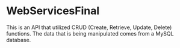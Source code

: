 ﻿# WebServicesFinal
This is an API that utilized CRUD (Create, Retrieve, Update, Delete) functions. The data that is being manipulated comes from a MySQL database. 
